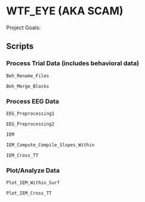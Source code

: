 # WTF_EYE (AKA SCAM)

Project Goals:

## Scripts

### Process Trial Data (includes behavioral data) 

`Beh_Rename_Files`

`Beh_Merge_Blocks`


### Process EEG Data

`EEG_Preprocessing1`
 
`EEG_Preprocessing2`

`IEM`
 
`IEM_Compute_Compile_Slopes_Within`

`IEM_Cross_TT`


### Plot/Analyze Data

`Plot_IEM_Within_Surf`

`Plot_IEM_Cross_TT`


